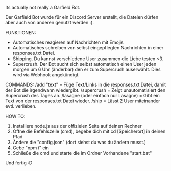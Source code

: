 Its actually not really a Garfield Bot.

Der Garfield Bot wurde für ein Discord Server erstellt, die Dateien dürfen aber auch von anderen genutzt werden :).

FUNKTIONEN: 
- Automatisches reagieren auf Nachrichten mit Emojis
- Automatisches schreiben von selbst eingepflegten Nachrichten in einer responses.txt Datei.
- Shipping. Du kannst verschiedene User zusammen die Liebe testen <3.
- Supercrush. Der Bot sucht sich selbst automatisch einen User jeden morgen um 6 Uhr (änderbar) den er zum Supercrush auserwählt. Dies wird via Webhook angekündigt.

COMMANDS:
/add "text" = Füge Text/Links in die responses.txt Datei, damit der Bot die irgendwann wiedergibt.
/supercrush = Zeigt unautomatisiert den Supercrush des Tages an.
/lasagne (oder einfach nur Lasagne) = Gibt ein Text von der responses.txt Datei wieder.
/ship = Lässt 2 User miteinander evtl. verlieben.

HOW TO:
1. Installiere node.js aus der offizielen Seite auf deinen Rechner
2. Öffne die Befehlszeile (cmd), begebe dich mit cd [Speicherort] in deinen Pfad
3. Ändere die "config.json" (dort siehst du was du ändern musst.)
4. Gebe "npm i" ein
5. Schließe die cmd und starte die im Ordner Vorhandene "start.bat"

Und fertig :D

